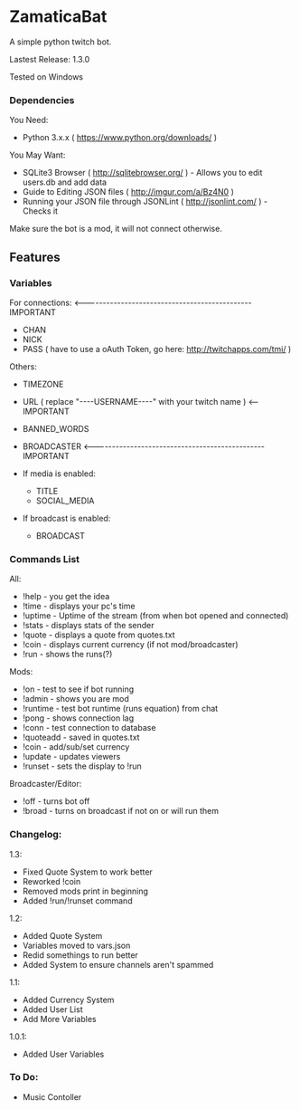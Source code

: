 

ZamaticaBat
===========

A simple python twitch bot.

Lastest Release: 1.3.0

Tested on Windows

### Dependencies

You Need:
- Python 3.x.x ( https://www.python.org/downloads/ )

You May Want:
- SQLite3 Browser ( http://sqlitebrowser.org/ ) - Allows you to edit users.db and add data
- Guide to Editing JSON files ( http://imgur.com/a/Bz4N0 )
- Running your JSON file through JSONLint ( http://jsonlint.com/ ) - Checks it

Make sure the bot is a mod, it will not connect otherwise.

Features	
--------

### Variables

For connections: <---------------------------------------------- IMPORTANT
- CHAN
- NICK
- PASS ( have to use a oAuth Token, go here: http://twitchapps.com/tmi/ )

Others:
- TIMEZONE
- URL ( replace "----USERNAME----" with your twitch name ) <-- IMPORTANT
- BANNED_WORDS
- BROADCASTER <----------------------------------------------- IMPORTANT
- If media is enabled:
	- TITLE
	- SOCIAL_MEDIA

- If broadcast is enabled:
	- BROADCAST

### Commands List

All:
- !help - you get the idea
- !time - displays your pc's time
- !uptime - Uptime of the stream (from when bot opened and connected)
- !stats - displays stats of the sender
- !quote - displays a quote from quotes.txt
- !coin - displays current currency (if not mod/broadcaster)
- !run - shows the runs(?)
		
Mods:
- !on - test to see if bot running
- !admin - shows you are mod
- !runtime - test bot runtime (runs equation) from chat
- !pong - shows connection lag
- !conn - test connection to database
- !quoteadd - saved in quotes.txt
- !coin - add/sub/set currency
- !update - updates viewers
- !runset - sets the display to !run
		
Broadcaster/Editor:
- !off - turns bot off
- !broad - turns on broadcast if not on or will run them


### Changelog:

1.3:
- Fixed Quote System to work better
- Reworked !coin
- Removed mods print in beginning
- Added !run/!runset command

1.2:
- Added Quote System
- Variables moved to vars.json
- Redid somethings to run better
- Added System to ensure channels aren't spammed

1.1:
- Added Currency System
- Added User List
- Add More Variables
		
1.0.1:
- Added User Variables
		
		
### To Do:
- Music Contoller





